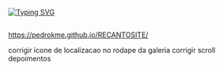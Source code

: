 <a href="https://git.io/typing-svg"><img src="https://readme-typing-svg.demolab.com?font=Fira+Code&pause=1000&color=F74700&width=435&lines=Visualize+o+projeto+no+link+abaixo!" alt="Typing SVG" /></a>

 ##
https://pedrokme.github.io/RECANTOSITE/

corrigir icone de localizacao no rodape da galeria
corrigir scroll depoimentos
